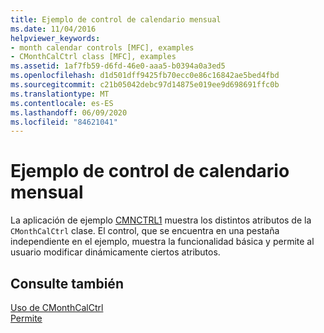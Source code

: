 ```yaml
---
title: Ejemplo de control de calendario mensual
ms.date: 11/04/2016
helpviewer_keywords:
- month calendar controls [MFC], examples
- CMonthCalCtrl class [MFC], examples
ms.assetid: 1af7fb59-d6fd-46e0-aaa5-b0394a0a3ed5
ms.openlocfilehash: d1d501dff9425fb70ecc0e86c16842ae5bed4fbd
ms.sourcegitcommit: c21b05042debc97d14875e019ee9d698691ffc0b
ms.translationtype: MT
ms.contentlocale: es-ES
ms.lasthandoff: 06/09/2020
ms.locfileid: "84621041"
---
```

# <a name="month-calendar-control-examples"></a>Ejemplo de control de calendario mensual

La aplicación de ejemplo [CMNCTRL1](../overview/visual-cpp-samples.md) muestra los distintos atributos de la `CMonthCalCtrl` clase. El control, que se encuentra en una pestaña independiente en el ejemplo, muestra la funcionalidad básica y permite al usuario modificar dinámicamente ciertos atributos.

## <a name="see-also"></a>Consulte también

[Uso de CMonthCalCtrl](using-cmonthcalctrl.md)<br/>
[Permite](controls-mfc.md)
